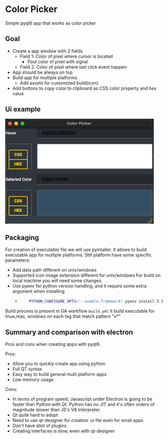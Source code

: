# Color Picker

Simple pyqt6 app that works as color picker

## Goal

- Create a app window with 2 fields
  - Field 1: Color of pixel where cursor is located
    - Pool color of pixel with signal
  - Field 2: Color of pixel where last click event happen
- App should be always on top
- Build app for multiple platforms
  - Add assets for customized build(icon)
- Add buttons to copy color to clipboard as CSS color property and hex value

## Ui example

![ui](assets/ui.png)

## Packaging

For creation of executable file we will use pyintaller. It allows to build executable app for multiple platforms.
Still platform have some specific parameters:

- Add data path different on unix/windows
- Supported icon image extension different for unix/windows
  For build on local machine you will need some changes:
- Use pyenv for python version handling, and it require some extra argument when installing
  - ```bash
        PYTHON_CONFIGURE_OPTS="--enable-framework" pyenv install 3.11.0
    ```

Build process is present in GA workflow `build.yml`
it build executable for linux,mac, windows on each tag that match pattern "v\*"

## Summary and comparison with electron

Pros and cons when creating apps with pyqt6

Pros:

- Allow you to quickly create app using python
- Full QT syntax
- Easy way to build general multi platform apps
- Low memory usage

Cons:

- In terms of program speed, Javascript under Electron is going to be faster than Python with Qt. Python has no JIT and it's often orders of magnitude slower than JS's V8 interpreter.
- Qt quite hard to adopt
- Need to use qt-designer for creation .ui file even for small apps
- Don't have allot of plugins
- Creating interfaces is slow, even with qt-designer

